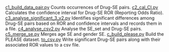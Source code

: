 
[c1_build_data_pair.py](c1_build_data_pair.py) Counts occurrences of Drug-SE pairs.
[c2_cal_CI.py](c2_cal_CI.py) Calculates the confidence interval for Drug-SE ROR (Reporting Odds Ratio).
[c3_analyse_significant_3_v2.py](c3_analyse_significant_3_v2.py) Identifies significant differences among Drug-SE pairs based on ROR and confidence intervals and records them in a file.
[c4_analyse_csv2.py](c4_analyse_csv2.py) Analyse the SE_set and Drug-SE pairs.
[c5_merge_se.py](c5_merge_se.py) Merges age SE and gender SE.
[c_build_please.py](c_build_please.py) Build the PLEASE dataset.
[to_csv.py](to_csv.py) Write significant Drug-SE pairs along with their associated ROR values to a csv file. 